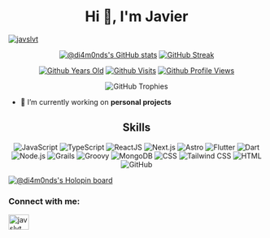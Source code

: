 <h1 align="center">Hi 👋, I'm Javier</h1>
<p align="left"> <a href="https://twitter.com/javslvt" target="blank"><img src="https://img.shields.io/twitter/follow/javslvt?logo=twitter&style=for-the-badge" alt="javslvt" /></a> </p>

<div align="center">
  
  [![@di4m0nds's GitHub stats](https://github-readme-stats.vercel.app/api?username=di4m0nds&count_private=true&show_icons=true&theme=radical)](https://github.com/di4m0nds/github-readme-stats)
  [![GitHub Streak](https://github-readme-streak-stats.herokuapp.com/?user=di4m0nds&theme=radical)](https://git.io/streak-stats)
  
</div>

<div align="center" markdown="1">
  
  [![Github Years Old](https://badges.pufler.dev/years/di4m0nds?style=flat-square&logo=github&logoWidth=20&logoColor=white&labelColor=555555&color=blue&label=Years%20Old%20%20.&cacheSeconds=4600)](https://github.com/di4m0nds)
  [![Github Visits](https://badges.pufler.dev/visits/di4m0nds/di4m0nds?style=flat-square&logo=github&logoWidth=20&logoColor=white&labelColor=555555&color=blue&label=Visitors%20%20%20%20.&cacheSeconds=30)](https://github.com/di4m0nds)
  [![Github Profile Views](https://komarev.com/ghpvc/?username=di4m0nds&label=Profile%20views&color=blue&style=flat-square) ](https://github.com/di4m0nds)

</div>

<div align="center" markdown="1">
  
  ![GitHub Trophies](https://github-profile-trophy.vercel.app/?username=di4m0nds&theme=dracula&column=4&margin-w=15&margin-h=10&no-bg=false&no-frame=false)    
  <!-- ![Most used Langs](https://github-readme-stats.vercel.app/api/top-langs/?username=di4m0nds&theme=dracula&layout=compact&count_private=true&langs_count=10&card_width=446&icon_color=2ca5e0&hide_border=false&border_color=2ca5e0&disable_animations=false&locale=en) -->  

</div>


- 🔭 I’m currently working on **personal projects**

<div align="center" markdown="1">
  
  ## Skills
    
  ![JavaScript](https://img.shields.io/badge/logo-javascript-blue?logo=javascript)
  ![TypeScript](https://img.shields.io/badge/-TypeScript-007ACC?logo=typescript&logoColor=white)
  ![ReactJS](https://img.shields.io/badge/-ReactJS-61DAFB?logo=react&logoColor=white)
  ![Next.js](https://img.shields.io/badge/-Next.js-000000?logo=next.js&logoColor=white)
  ![Astro](https://img.shields.io/badge/-Astro-005577?logo=astro&logoColor=white) 
  ![Flutter](https://img.shields.io/badge/-Flutter-02569B?logo=flutter&logoColor=white)
  ![Dart](https://img.shields.io/badge/-Dart-0175C2?logo=dart&logoColor=white)
  ![Node.js](https://img.shields.io/badge/-Node.js-339933?logo=node.js&logoColor=white) 
  ![Grails](https://img.shields.io/badge/-Grails-3E434A?logo=grails&logoColor=white)
  ![Groovy](https://img.shields.io/badge/-Groovy-4298B8?logo=apache-groovy&logoColor=white)
  ![MongoDB](https://img.shields.io/badge/-MongoDB-47A248?logo=mongodb&logoColor=white)
  ![CSS](https://img.shields.io/badge/-CSS-1572B6?logo=css3&logoColor=white)
  ![Tailwind CSS](https://img.shields.io/badge/-Tailwind_CSS-38B2AC?logo=tailwind-css&logoColor=white) 
  ![HTML](https://img.shields.io/badge/-HTML-E34F26?logo=html5&logoColor=white)
  ![GitHub](https://img.shields.io/badge/-GitHub-181717?logo=github&logoColor=white)

</div>

[![@di4m0nds's Holopin board](https://holopin.io/api/user/board?user=di4m0nds)](https://holopin.io/@di4m0nds)

<h3 align="left">Connect with me:</h3>
<p align="left">
<a href="https://twitter.com/javslvt" target="blank"><img align="center" src="https://raw.githubusercontent.com/rahuldkjain/github-profile-readme-generator/master/src/images/icons/Social/twitter.svg" alt="javslvt" height="30" width="40" /></a>
</p>
